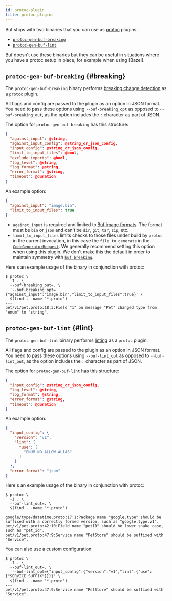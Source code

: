 ```yaml
---
id: protoc-plugin
title: protoc plugins
---
```


Buf ships with two binaries that you can use as [protoc] plugins:

* [`protoc-gen-buf-breaking`](#breaking)
* [`protoc-gen-buf-lint`](#lint)

Buf doesn't use these binaries but they can be useful in situations where you have a protoc setup
in place, for example when using [Bazel].

## `protoc-gen-buf-breaking` {#breaking}

The `protoc-gen-buf-breaking` binary performs [breaking change detection][breaking] as a `protoc`
plugin.

All flags and config are passed to the plugin as an option in JSON format. You need to pass these
options using `--buf-breaking_opt` as opposed to `--buf-breaking_out`, as the option includes the
`:` character as part of JSON.

The option for `protoc-gen-buf-breaking` has this structure:

```json
{
  "against_input": @string,
  "against_input_config": @string_or_json_config,
  "input_config": @string_or_json_config,
  "limit_to_input_files": @bool,
  "exclude_imports": @bool,
  "log_level": @string,
  "log_format": @string,
  "error_format": @string,
  "timeout": @duration
}
```

An example option:

```json
{
  "against_input": "image.bin",
  "limit_to_input_files": true
}
```

- `against_input` is required and limited to [Buf image formats](../reference/images.md). The
  format must be `bin` or `json` and can't be `dir`, `git`, `tar`, `zip`, etc.
- `limit_to_input_files` limits checks to those files under build by `protoc` in the
  current invocation, in this case the `file_to_generate` in the [`CodeGeneratorRequest`][req].
  We generally recommend setting this option when using this plugin. We don't make this
  the default in order to maintain symmetry with [`buf breaking`][breaking].

Here's an example usage of the binary in conjunction with protoc:

```terminal
$ protoc \
  -I . \
  --buf-breaking_out=. \
  '--buf-breaking_opt={"against_input":"image.bin","limit_to_input_files":true}' \
  $(find . -name '*.proto')
---
pet/v1/pet.proto:18:3:Field "1" on message "Pet" changed type from "enum" to "string".
```

## `protoc-gen-buf-lint` {#lint}

The `protoc-gen-buf-lint` binary performs [linting][lint] as a `protoc` plugin.

All flags and config are passed to the plugin as an option in JSON format. You need to pass these
options using `--buf-lint_opt` as opposed to `--buf-lint_out`, as the option includes the
`:` character as part of JSON.

The option for `protoc-gen-buf-lint` has this structure:

```json
{
  "input_config": @string_or_json_config,
  "log_level": @string,
  "log_format": @string,
  "error_format": @string,
  "timeout": @duration
}
```

An example option:

```json
{
  "input_config": {
    "version": "v1",
    "lint": {
      "use": [
        "ENUM_NO_ALLOW_ALIAS"
      ]
    }
  },
  "error_format": "json"
}
```

Here's an example usage of the binary in conjunction with protoc:

```terminal
$ protoc \
  -I . \
  --buf-lint_out=. \
  $(find . -name '*.proto')
---
google/type/datetime.proto:17:1:Package name "google.type" should be suffixed with a correctly formed version, such as "google.type.v1".
pet/v1/pet.proto:42:10:Field name "petID" should be lower_snake_case, such as "pet_id".
pet/v1/pet.proto:47:9:Service name "PetStore" should be suffixed with "Service".
```

You can also use a custom configuration:

```terminal
$ protoc \
  -I . \
  --buf-lint_out=. \
  '--buf-lint_opt={"input_config":{"version":"v1","lint":{"use":["SERVICE_SUFFIX"]}}}' \
  $(find . -name '*.proto')
---
pet/v1/pet.proto:47:9:Service name "PetStore" should be suffixed with "Service".
```

[breaking]: ../breaking/overview.md
[lint]: ../lint/overview.md
[protoc]: https://developers.google.com/protocol-buffers
[req]: https://github.com/protocolbuffers/protobuf/blob/master/src/google/protobuf/compiler/plugin.proto
